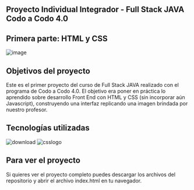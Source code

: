 ## Proyecto Individual Integrador - Full Stack JAVA Codo a Codo 4.0
## Primera parte: HTML y CSS
![image](https://github.com/ValentinaPaglino/TP-Integrador-CaC-Valentina-Paglino/assets/87662280/3794e7b6-de51-4504-993c-0b1e50b5870a)

## Objetivos del proyecto
Este es el primer proyecto del curso de Full Stack JAVA realizado con el programa de Codo a Codo 4.0. El objetivo era poner en práctica lo aprendido sobre desarrollo Front End con HTML y CSS (sin incorporar aún Javascript), construyendo una interfaz replicando una imagen brindada por nuestro profesor.
## Tecnologías utilizadas
![download](https://github.com/ValentinaPaglino/TP-Integrador-CaC-Valentina-Paglino/assets/87662280/d919ec01-51fa-4271-9e35-9d9c3ad457ed)
![csslogo](https://github.com/ValentinaPaglino/TP-Integrador-CaC-Valentina-Paglino/assets/87662280/b1dde7f1-4081-44ae-a9d5-ed6ed2fa4e20)
## Para ver el proyecto
Si quieres ver el proyecto completo puedes descargar los archivos del repositorio y abrir el archivo index.html en tu navegador.

